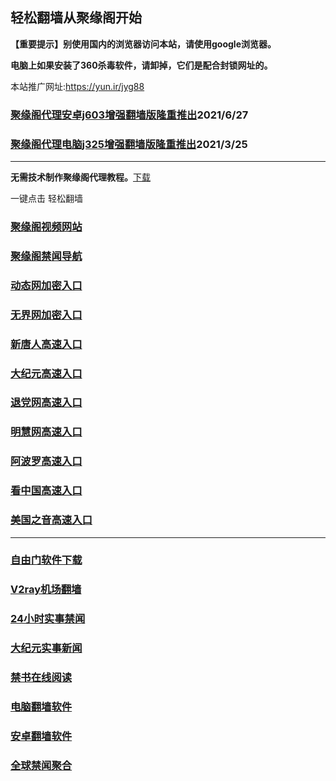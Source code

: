 ## 轻松翻墙从聚缘阁开始

**【重要提示】别使用国内的浏览器访问本站，请使用google浏览器。**

**电脑上如果安装了360杀毒软件，请卸掉，它们是配合封锁网址的。**

本站推广网址:https://yun.ir/jyg88

### [聚缘阁代理安卓j603增强翻墙版隆重推出](https://gitlab.com/juyuange/2/-/raw/master/j603.apk)2021/6/27

### [聚缘阁代理电脑j325增强翻墙版隆重推出](https://gitlab.com/juyuange/2/-/raw/master/j325dn.rar)2021/3/25

***



**无需技术制作聚缘阁代理教程。**[下载](https://gitlab.com/j25414/jyg/-/raw/master/jygdl.rar)

一键点击 轻松翻墙



### [聚缘阁视频网站](https://va3.hyyui.gq)

### [聚缘阁禁闻导航](https://d5.jbcw1.ga/)

### [动态网加密入口](https://c44.ebra2.gq/duyytt/t444p)

### [无界网加密入口](https://c44.ebra2.gq/abbu/n12t)

### [新唐人高速入口](https://c44.ebra2.gq/oofft/a5t)

### [大纪元高速入口](https://c44.ebra2.gq/yyyye/e7b)

### [退党网高速入口](https://c44.ebra2.gq/akccc/w8e)

### [明慧网高速入口](https://c44.ebra2.gq/utbbbb/e3w)

### [阿波罗高速入口](https://c44.ebra2.gq/acccs/p13a)

### [看中国高速入口](https://c44.ebra2.gq/abbbr/p11n)

### [美国之音高速入口](https://c44.ebra2.gq/nngg/y18m)
***






### [自由门软件下载](https://git.io/skyfree)

### [V2ray机场翻墙](https://github.com/bannedbook/fanqiang/wiki/V2ray%E6%9C%BA%E5%9C%BA)

### [24小时实事禁闻](https://github.com/fyvn2199/djy/blob/master/gb/n24hr.md?dfh#1)

### [大纪元实事新闻](https://github.com/fyvn2199/djy/blob/master/gb/nsc413.md?dfh#1)

### [禁书在线阅读](https://github.com/txyzum203/djy/blob/master/gb/9p.md?flntdtv#1)

### [电脑翻墙软件](https://github.com/Alvin9999/new-pac/wiki)

### [安卓翻墙软件](https://git.io/afq)

### [全球禁闻聚合](https://github.com/gfw-breaker/banned-news1/blob/master/README.md)












